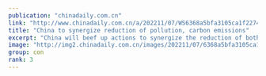 ```yaml
---
publication: "chinadaily.com.cn"
link: "http://www.chinadaily.com.cn/a/202211/07/WS6368a5bfa3105ca1f22747e5.html"
title: "China to synergize reduction of pollution, carbon emissions"
excerpt: "China will beef up actions to synergize the reduction of both pollution and carbon emissions as it forges ahead with its climate targets, said Zhao Yingmin, head of Chinese delegation to the COP 27 Un"
image: "http://img2.chinadaily.com.cn/images/202211/07/6368a5bfa3105ca157c08578.jpeg"
group: con
rank: 3
---
```

